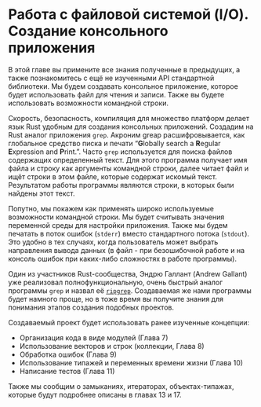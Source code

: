 # Работа с файловой системой (I/O). Создание консольного приложения

В этой главе вы примените все знания полученные в предыдущих, а также познакомитесь
с ещё не изученными API стандартной библиотеки. Мы будем создавать консольное приложение,
которое будет использовать файл для чтения и записи. Также вы будете использовать
возможности командной строки.

Скорость, безопасность, компиляция для множество платформ делает язык Rust удобным
для создания консольных приложений. Создадим на Rust аналог приложения `grep`.
Акроним greap расшифровывается, как глобальное средство писка и печати
“**G**lobally search a **R**egular **E**xpression and **P**rint.”. Часто `grep`
используется для поиска файлов содержащих определенный текст. Для этого программа
получает имя файла и строку как аргументы командной строки, далее читает файл и ищёт
строки в этом файле, которые содержат искомый текст. Результатом работы программы
являются строки, в которых были найдены этот текст.

Попутно, мы покажем как применять широко используемые возможности командной строки.
Мы будет считывать значения переменной среды для настройки приложения. Также мы
будем печатать в поток ошибок (`stderr`) вместо стандартного потока (`stdout`).
Это удобно в тех случаях, когда пользователь может выбрать направления вывода данных
(в файл - при безошибочной работе и на консоль ошибок при каких-либо сложностях в
работе программы).

Один из участников Rust-сообщества, Эндрю Галлант (Andrew Gallant) уже реализовал
полнофункциональную, очень быстрый аналог программы `grep` и назвал её
[`ripgrep`](https://github.com/BurntSushi/ripgrep)<!-- ignore -->. Создаваемая же
нами программы будет намного проще, но в тоже время вы получите знания для понимания
этапов создания подобных проектов.

Создаваемый проект будет использовать ранее изученные концепции:

* Организация кода в виде модулей (Глава 7)
* Использование векторов и строк (коллекции, Глава 8)
* Обработка ошибок (Глава 9)
* Использование типажей и переменных времени жизни (Глава 10)
* Написание тестов (Глава 11)

Также мы сообщим о замыканиях, итераторах, объектах-типажах, которые будут подробнее
описаны в главах 13 и 17.

